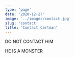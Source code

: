 ```yaml
---
type: 'page'
date: '2020-12-27'
image: '../images/contact.jpg'
slug: 'contact'
title: 'Contact Cartman'
---
```


DO NOT CONTACT HIM

HE IS A MONSTER
